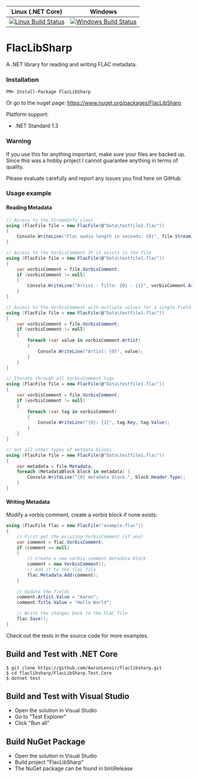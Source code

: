 | Linux (.NET Core) | Windows |
|-------------------|---------|
| [![Linux Build Status](https://travis-ci.org/AaronLenoir/flaclibsharp.svg?branch=master)](https://travis-ci.org/AaronLenoir/flaclibsharp) | [![Windows Build Status](https://ci.appveyor.com/api/projects/status/github/AaronLenoir/flaclibsharp?branch=master&svg=true)](https://ci.appveyor.com/project/AaronLenoir/flaclibsharp) |

# FlacLibSharp

A .NET library for reading and writing FLAC metadata.

### Installation

    PM> Install-Package FlacLibSharp

Or go to the nuget page: https://www.nuget.org/packages/FlacLibSharp

Platform support:

* .NET Standard 1.3

### Warning

If you use this for anything important, make sure your files are backed up. Since this was a hobby project I cannot guarantee anything in terms of quality.

Please evaluate carefully and report any issues you find here on GitHub.

### Usage example

#### Reading Metadata

```csharp
// Access to the StreamInfo class
using (FlacFile file = new FlacFile(@"Data\testfile1.flac"))
{
	Console.WriteLine("Flac audio length in seconds: {0}", file.StreamInfo.Duration);
}

// Access to the VorbisComment IF it exists in the file
using (FlacFile file = new FlacFile(@"Data\testfile1.flac"))
{
	var vorbisComment = file.VorbisComment;
	if (vorbisComment != null)
	{
		Console.WriteLine("Artist - Title: {0} - {1}", vorbisComment.Artist, vorbisComment.Title);
	}
}

// Access to the VorbisComment with multiple values for a single field
using (FlacFile file = new FlacFile(@"Data\testfile1.flac"))
{
	var vorbisComment = file.VorbisComment;
	if (vorbisComment != null)
	{
		foreach (var value in vorbisComment.Artist)
		{
			Console.WriteLine("Artist: {0}", value);
		}
	}
}

// Iterate through all VorbisComment tags
using (FlacFile file = new FlacFile(@"Data\testfile1.flac"))
{
	var vorbisComment = file.VorbisComment;
	if (vorbisComment != null)
	{
		foreach (var tag in vorbisComment)
		{
			Console.WriteLine("{0}: {1}", tag.Key, tag.Value);
		}
	}
}

// Get all other types of metdata blocks
using (FlacFile file = new FlacFile(@"Data\testfile1.flac"))
{
	var metadata = file.Metadata;
	foreach (MetadataBlock block in metadata) { 
		Console.WriteLine("{0} metadata block.", block.Header.Type);
	}
}
```

#### Writing Metadata

Modify a vorbis comment, create a vorbis block if none exists:

```csharp
using (FlacFile flac = new FlacFile("example.flac"))
{
    // First get the existing VorbisComment (if any)
    var comment = flac.VorbisComment;
    if (comment == null)
    {
        // Create a new vorbis comment metadata block
        comment = new VorbisComment();
        // Add it to the flac file
        flac.Metadata.Add(comment);
    }
    
    // Update the fields
    comment.Artist.Value = "Aaron";
    comment.Title.Value = "Hello World";

    // Write the changes back to the FLAC file
    flac.Save();
}
```

Check out the tests in the source code for more examples.

## Build and Test with .NET Core

    $ git clone https://github.com/AaronLenoir/flaclibsharp.git
    $ cd flaclibsharp/FlacLibSharp.Test.Core
    $ dotnet test

## Build and Test with Visual Studio

* Open the solution in Visual Studio
* Go to "Test Explorer"
* Click "Run all"

## Build NuGet Package

* Open the solution in Visual Studio
* Build project "FlacLibSharp"
* The NuGet package can be found in bin\Release
